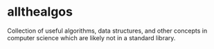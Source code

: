 # allthealgos
Collection of useful algorithms, data structures, and other concepts in computer science which are likely not in a standard library.
